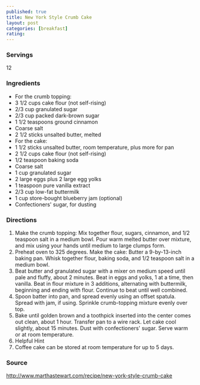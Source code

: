 ```yaml
---
published: true
title: New York Style Crumb Cake
layout: post
categories: [breakfast]
rating: 
---
```

### Servings
12

### Ingredients
- For the crumb topping:
- 3 1/2 cups cake flour (not self-rising)
- 2/3 cup granulated sugar
- 2/3 cup packed dark-brown sugar
- 1 1/2 teaspoons ground cinnamon
- Coarse salt
- 2 1/2 sticks unsalted butter, melted
- For the cake:
- 1 1/2 sticks unsalted butter, room temperature, plus more for pan
- 2 1/2 cups cake flour (not self-rising)
- 1/2 teaspoon baking soda
- Coarse salt
- 1 cup granulated sugar
- 2 large eggs plus 2 large egg yolks
- 1 teaspoon pure vanilla extract
- 2/3 cup low-fat buttermilk
- 1 cup store-bought blueberry jam (optional)
- Confectioners' sugar, for dusting



### Directions
1. Make the crumb topping: Mix together flour, sugars, cinnamon, and 1/2 teaspoon salt in a medium bowl. Pour warm melted butter over mixture, and mix using your hands until medium to large clumps form.
2. Preheat oven to 325 degrees. Make the cake: Butter a 9-by-13-inch baking pan. Whisk together flour, baking soda, and 1/2 teaspoon salt in a medium bowl.
3. Beat butter and granulated sugar with a mixer on medium speed until pale and fluffy, about 2 minutes. Beat in eggs and yolks, 1 at a time, then vanilla. Beat in flour mixture in 3 additions, alternating with buttermilk, beginning and ending with flour. Continue to beat until well combined.
4. Spoon batter into pan, and spread evenly using an offset spatula. Spread with jam, if using. Sprinkle crumb-topping mixture evenly over top.
5. Bake until golden brown and a toothpick inserted into the center comes out clean, about 1 hour. Transfer pan to a wire rack. Let cake cool slightly, about 15 minutes. Dust with confectioners' sugar. Serve warm or at room temperature.
6. Helpful Hint
7. Coffee cake can be stored at room temperature for up to 5 days.

### Source
<a href="http://www.marthastewart.com/recipe/new-york-style-crumb-cake" target="new">http://www.marthastewart.com/recipe/new-york-style-crumb-cake</a>
